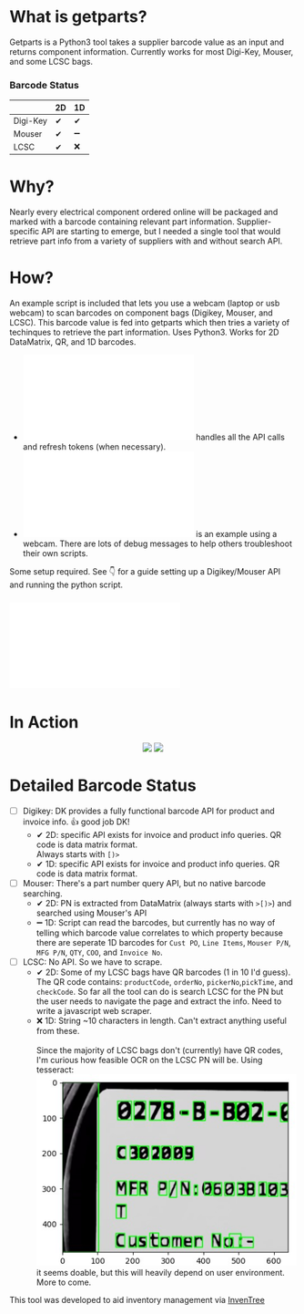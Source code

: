 # What is getparts?

Getparts is a Python3 tool takes a supplier barcode value as an input and returns component information. Currently works for most Digi-Key, Mouser, and some LCSC bags.

### Barcode Status
|          	| 2D 	| 1D 	|
|----------	|----	|----	|
| Digi-Key 	| ✔  	| ✔  	|
| Mouser   	| ✔  	| ➖  	|
| LCSC     	| ✔  	| ❌  	|

# Why?

Nearly every electrical component ordered online will be packaged and marked with a barcode containing relevant part information. Supplier-specific API are starting to emerge, but I needed a single tool that would retrieve part info from a variety of suppliers with and without search API. 

# How?

An example script is included that lets you use a webcam (laptop or usb webcam) to scan barcodes on component bags (Digikey, Mouser, and LCSC). This barcode value is fed into getparts which then tries a variety of techinques to retrieve the part information. Uses Python3. Works for 2D DataMatrix,  QR, and 1D barcodes.

- ![getparts.py](/getparts.py) handles all the API calls and refresh tokens (when necessary).
- ![webcam_example.py](/webcam_example.py) is an example using a webcam. There are lots of debug messages to help others troubleshoot their own scripts.

Some setup required. See 👇 for a guide setting up a Digikey/Mouser API and running the python script.
### ![📃 Step-by-step Tutorial](/tutorial.md)

# In Action

<p align="middle">
  <img width="700" src="images/demo.gif">
  <img width="300" src="https://user-images.githubusercontent.com/29153441/79077389-25e6db80-7cb6-11ea-9a7c-d49c9db015c4.png">
</p>

# Detailed Barcode Status

- [ ] Digikey: DK provides a fully functional barcode API for product and invoice info. 👍 good job DK!
   - ✔ 2D: specific API exists for invoice and product info queries. QR code is data matrix format.<br>Always starts with `[)>`
   - ✔ 1D: specific API exists for invoice and product info queries. QR code is data matrix format.
- [ ] Mouser: There's a part number query API, but no native barcode searching. 
   - ✔ 2D: PN is extracted from DataMatrix (always starts with `>[)>`) and searched using Mouser's API
   - ➖ 1D: Script can read the barcodes, but currently has no way of telling which barcode value correlates to which property because there are seperate 1D barcodes for `Cust PO`, `Line Items`, `Mouser P/N`, `MFG P/N`, `QTY`, `COO`, and `Invoice No`.
- [ ]  LCSC: No API. So we have to scrape.
   - ✔ 2D: Some of my LCSC bags have QR barcodes (1 in 10 I'd guess). The QR code contains: `productCode`, `orderNo`, `pickerNo`,`pickTime`, and `checkCode`. So far all the tool can do is search LCSC for the PN but the user needs to navigate the page and extract the info. Need to write a javascript web scraper. 
   - ❌ 1D: String ~10 characters in length. Can't extract anything useful from these.<br><br>
   Since the majority of LCSC bags don't (currently) have QR codes, I'm curious how feasible OCR on the LCSC PN will be. Using tesseract:<br>![](/images/ocr.jpg) it seems doable, but this will heavily depend on user environment. More to come.
   
This tool was developed to aid inventory management via [InvenTree](https://inventree.github.io/)
